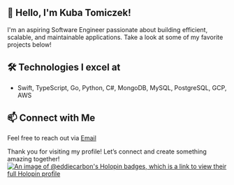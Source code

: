 ## 👋 Hello, I'm Kuba Tomiczek!

I'm an aspiring Software Engineer passionate about building efficient, scalable, and maintainable applications. Take a look at some of my favorite projects below!

## 🛠️ Technologies I excel at
- Swift, TypeScript, Go, Python, C#, MongoDB, MySQL, PostgreSQL, GCP, AWS

## 📫 Connect with Me
Feel free to reach out via [Email](mailto:tomiczekkuba01@gmail.com)

Thank you for visiting my profile! Let’s connect and create something amazing together!
[![An image of @eddiecarbon's Holopin badges, which is a link to view their full Holopin profile](https://holopin.me/eddiecarbon)](https://holopin.io/@eddiecarbon)